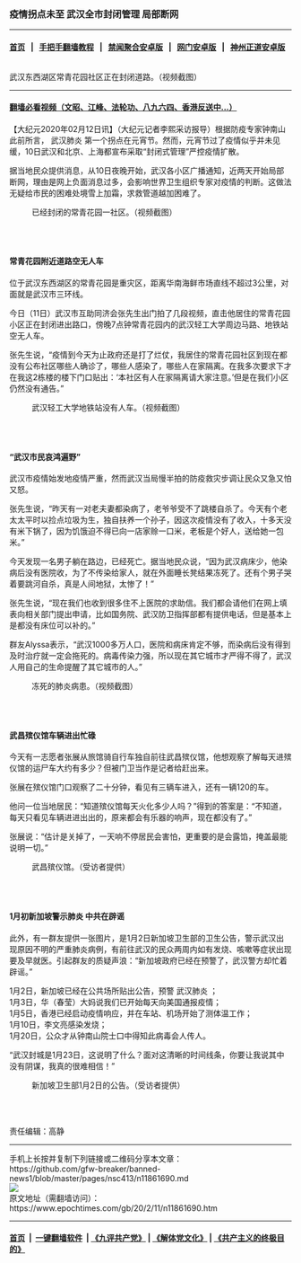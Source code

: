 ### 疫情拐点未至 武汉全市封闭管理 局部断网
------------------------

#### [首页](https://github.com/gfw-breaker/banned-news1/blob/master/README.md) &nbsp;&nbsp;|&nbsp;&nbsp; [手把手翻墙教程](https://github.com/gfw-breaker/guides/wiki) &nbsp;&nbsp;|&nbsp;&nbsp; [禁闻聚合安卓版](https://github.com/gfw-breaker/bn-android) &nbsp;&nbsp;|&nbsp;&nbsp; [网门安卓版](https://github.com/oGate2/oGate) &nbsp;&nbsp;|&nbsp;&nbsp; [神州正道安卓版](https://github.com/SzzdOgate/update) 



<div><img alt="" class="aligncenter wp-post-image" src="https://i.epochtimes.com/assets/uploads/2020/02/12-1-600x400.jpg"/>
<div class="red16 caption">
 <p>
  武汉东西湖区常青花园社区正在封闭道路。（视频截图）
 </p>
</div>
</div><hr/>

#### [翻墙必看视频（文昭、江峰、法轮功、八九六四、香港反送中...）](https://github.com/gfw-breaker/banned-news1/blob/master/pages/link3.md)

<div><p>
 【大纪元2020年02月12日讯】（大纪元记者李熙采访报导）根据防疫专家钟南山此前所言，
 <ok href="https://www.epochtimes.com/gb/tag/%E6%AD%A6%E6%B1%89%E8%82%BA%E7%82%8E.html">
  武汉肺炎
 </ok>
 第一个拐点在元宵节。然而，元宵节过了疫情似乎并未见缓，10日武汉和北京、上海都宣布采取“封闭式管理”严控疫情扩散。
</p>
<p>
 据当地民众提供消息，从10日夜晚开始，武汉各小区广播通知，近两天开始局部断网，理由是网上负面消息过多，会影响世界卫生组织专家对疫情的判断。这做法无疑给市民的困难处境雪上加霜，求救管道越加困难了。
</p>
<figure class="wp-caption aligncenter" id="attachment_11861743" style="width: 450px">
 <ok href="http://i.epochtimes.com/assets/uploads/2020/02/15.jpg">
  <img alt="" class="size-medium wp-image-11861743" src="http://i.epochtimes.com/assets/uploads/2020/02/15-450x228.jpg"/>
 </ok>
 <br/><figcaption class="wp-caption-text">
  已经封闭的常青花园一社区。（视频截图）
 </figcaption><br/>
</figure><br/>
<h4>
 常青花园附近道路空无人车
</h4>
<p>
 位于武汉东西湖区的常青花园是重灾区，距离华南海鲜市场直线不超过3公里，对面就是武汉市三环线。
</p>
<p>
 今日（11日）武汉市互助同济会张先生出门拍了几段视频，直击他居住的常青花园小区正在封闭进出路口，傍晚7点钟常青花园内的武汉轻工大学周边马路、地铁站空无人车。
</p>
<p>
 张先生说，“疫情到今天为止政府还是打了烂仗，我居住的常青花园社区到现在都没有公布社区哪些人确诊了，哪些人感染了，哪些人在家隔离。在我多次要求下才在我这2栋楼的楼下门口贴出：‘本社区有人在家隔离请大家注意。’但是在我们小区仍然没有通告。”
</p>
<figure class="wp-caption aligncenter" id="attachment_11861732" style="width: 450px">
 <ok href="http://i.epochtimes.com/assets/uploads/2020/02/14.jpg">
  <img alt="" class="size-medium wp-image-11861732" src="http://i.epochtimes.com/assets/uploads/2020/02/14-450x253.jpg"/>
 </ok>
 <br/><figcaption class="wp-caption-text">
  武汉轻工大学地铁站没有人车。（视频截图）
 </figcaption><br/>
</figure><br/>
<h4>
 “武汉市民哀鸿遍野”
</h4>
<p>
 武汉市疫情始发地疫情严重，然而武汉当局慢半拍的防疫救灾步调让民众又急又怕又怒。
</p>
<p>
 张先生说，“昨天有一对老夫妻都染病了，老爷爷受不了跳楼自杀了。今天有个老太太平时以捡点垃圾为生，独自扶养一个孙子，因这次疫情没有了收入，十多天没有米下锅了，因为饥饿迫不得已向一店家赊一口米，老板是个好人，送给她一包米。”
</p>
<p>
 今天发现一名男子躺在路边，已经死亡。据当地民众说，“因为武汉病床少，他染病后没有医院收，为了不传染给家人，就在外面睡长凳结果冻死了。还有个男子哭着要跳河自杀，真是人间地狱，太惨了！”
</p>
<p>
 张先生说，“现在我们也收到很多住不上医院的求助信。我们都会请他们在网上填表向相关部门提出申请，比如国务院、武汉防卫指挥部都有提供电话，但是基本上是都没有床位可以补的。”
</p>
<p>
 群友Alyssa表示，“武汉1000多万人口，医院和病床肯定不够，而染病后没有得到及时治疗就一定会拖死的。病毒传染力强，所以现在其它城市才严得不得了，武汉人用自己的生命提醒了其它城市的人。”
</p>
<figure class="wp-caption aligncenter" id="attachment_11861723" style="width: 300px">
 <ok href="http://i.epochtimes.com/assets/uploads/2020/02/11-6.jpg">
  <img alt="" class="wp-image-11861723 size-small" src="http://i.epochtimes.com/assets/uploads/2020/02/11-6-300x406.jpg"/>
 </ok>
 <br/><figcaption class="wp-caption-text">
  冻死的肺炎病患。（视频截图）
 </figcaption><br/>
</figure><br/>
<h4>
 武昌殡仪馆车辆进出忙碌
</h4>
<p>
 今天有一志愿者张展从旅馆骑自行车独自前往武昌殡仪馆，他想观察了解每天进殡仪馆的运尸车大约有多少？但被门卫当作是记者给赶出来。
</p>
<p>
 张展在殡仪馆门口观察了二十分钟，看见有三辆车进入，还有一辆120的车。
</p>
<p>
 他问一位当地居民：“知道殡仪馆每天火化多少人吗？”得到的答案是：“不知道，每天只看见车辆进进出出的，原来都会有乐器的响声，现在都没有了。”
</p>
<p>
 张展说：“估计是关掉了，一天响不停居民会害怕，更重要的是会露馅，掩盖最能说明一切。”
</p>
<figure class="wp-caption aligncenter" id="attachment_11861721" style="width: 300px">
 <ok href="http://i.epochtimes.com/assets/uploads/2020/02/13-3.jpg">
  <img alt="" class="wp-image-11861721 size-small" src="http://i.epochtimes.com/assets/uploads/2020/02/13-3-300x404.jpg"/>
 </ok>
 <br/><figcaption class="wp-caption-text">
  武昌殡仪馆。（受访者提供）
 </figcaption><br/>
</figure><br/>
<h4>
 1月初新加坡警示肺炎 中共在辟谣
</h4>
<p>
 此外，有一群友提供一张图片，是1月2日新加坡卫生部的卫生公告，警示武汉出现原因不明的严重肺炎病例，有前往武汉的民众两周内如有发烧、咳嗽等症状出现要及早就医。引起群友的质疑声浪：“新加坡政府已经在预警了，武汉警方却忙着辟谣。”
</p>
<p>
 1月2日，新加坡已经在公共场所贴出公告，预警
 <ok href="https://www.epochtimes.com/gb/tag/%E6%AD%A6%E6%B1%89%E8%82%BA%E7%82%8E.html">
  武汉肺炎
 </ok>
 ；
 <br/>
 1月3日，华（春莹）大妈说我们已开始每天向美国通报疫情；
 <br/>
 1月5日，香港已经启动疫情响应，并在车站、机场开始了测体温工作；
 <br/>
 1月10日，李文亮感染发烧；
 <br/>
 1月20日，公众才从钟南山院士口中得知此病毒会人传人。
</p>
<p>
 “武汉封城是1月23日，这说明了什么？面对这清晰的时间线条，你要让我说其中没有阴谋，我真的很难相信！”
</p>
<figure class="wp-caption aligncenter" id="attachment_11861720" style="width: 300px">
 <ok href="http://i.epochtimes.com/assets/uploads/2020/02/S__1228809.jpg">
  <img alt="" class="wp-image-11861720 size-small" src="http://i.epochtimes.com/assets/uploads/2020/02/S__1228809-300x400.jpg"/>
 </ok>
 <br/><figcaption class="wp-caption-text">
  新加坡卫生部1月2日的公告。（受访者提供）
 </figcaption><br/>
</figure><br/>
<p>
 责任编辑：高静
</p>
</div>
<hr/>
手机上长按并复制下列链接或二维码分享本文章：<br/>
https://github.com/gfw-breaker/banned-news1/blob/master/pages/nsc413/n11861690.md <br/>
<a href='https://github.com/gfw-breaker/banned-news1/blob/master/pages/nsc413/n11861690.md'><img src='https://github.com/gfw-breaker/banned-news1/blob/master/pages/nsc413/n11861690.md.png'/></a> <br/>
原文地址（需翻墙访问）：https://www.epochtimes.com/gb/20/2/11/n11861690.htm


------------------------
#### [首页](https://github.com/gfw-breaker/banned-news1/blob/master/README.md) &nbsp;|&nbsp; [一键翻墙软件](https://github.com/gfw-breaker/nogfw/blob/master/README.md) &nbsp;| [《九评共产党》](https://github.com/gfw-breaker/9ping.md/blob/master/README.md#九评之一评共产党是什么) | [《解体党文化》](https://github.com/gfw-breaker/jtdwh.md/blob/master/README.md) | [《共产主义的终极目的》](https://github.com/gfw-breaker/gczydzjmd.md/blob/master/README.md)


<img src='http://gfw-breaker.win/banned-news/pages/nsc413/n11861690.md' width='0px' height='0px'/>